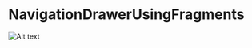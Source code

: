# NavigationDrawerUsingFragments


![Alt text](https://github.com/ashishrawat2911/NavigationDrawerUsingFragments/blob/master/app/src/main/res/drawable/Capture.PNG)

